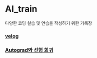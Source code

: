 # AI_train
다양한 코딩 실습 및 연습을 작성하기 위한 기록장

### [velog](https://velog.io/@supsub98/posts)

### [Autograd와 선형 회귀](https://colab.research.google.com/drive/1IHn2xGfDWZQoy20lolby4G-4n4up3bDr#scrollTo=Aq8vV9UW5kP8)
